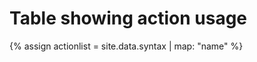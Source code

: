 # Table showing action usage

{% assign actionlist = site.data.syntax | map: "name" %}

<canvas id="myChart" style="width:100%;max-width:600px"></canvas>

<script>
var xValues = [ {{ actionlist | join: "", "" | prepend: """ | append: """ }} ];
var yValues = [3, 7, 8, 4, 5, 2, 0];
var barColors = "red";

new Chart("myChart", {
  type: "horizontalBar",
  data: {
    labels: xValues,
    datasets: [{
      backgroundColor: barColors,
      data: yValues
    }]
  },
  options: {
    maintainAspectRatio: false,
    legend: {display: false},
    title: {
      display: true,
      text: "Number of lessons using this action"
    }
  }
});
</script>



